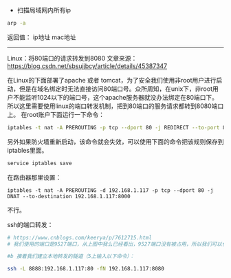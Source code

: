 - 扫描局域网内所有ip
```bash
arp -a
```
返回值： 
ip地址 mac地址 

---


Linux：将80端口的请求转发到8080
文章来源：https://blog.csdn.net/sbsujjbcy/article/details/45387347

在Linux的下面部署了apache 或者 tomcat，为了安全我们使用非root用户进行启动，但是在域名绑定时无法直接访问80端口号。众所周知，在unix下，非root用户不能监听1024以下的端口号，这个apache服务器就没办法绑定在80端口下。所以这里需要使用linux的端口转发机制，把到80端口的服务请求都转到8080端口上。
在root账户下面运行一下命令：
```sh
iptables -t nat -A PREROUTING -p tcp --dport 80 -j REDIRECT --to-port 8080
```
另外如果防火墙重新启动，该命令就会失效，可以使用下面的命令把该规则保存到iptables里面。
```sh
service iptables save
```

在路由器那里设置：
```
iptables -t nat -A PREROUTING -d 192.168.1.117 -p tcp --dport 80 -j DNAT --to-destination 192.168.1.117:8000

```
不行。


ssh的端口转发：

```sh 
# https://www.cnblogs.com/keerya/p/7612715.html
# 我们使用的端口是9527端口，从上图中我么已经看出，9527端口没有被占用，所以我们可以使用~

#b 接着我们建立本地转发的隧道（5上输入以下命令）：

ssh -L 8888:192.168.1.117:80 -fN 192.168.1.117:8080
```